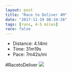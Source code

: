 ```yaml
---
layout: post
title: "Race to Deliver 4M"
date: "2017-11-19 08:34:38"
tags: [runs, 4-5 miles]
race: false
---
```

<ul>
 <li>Distance: 4.14mi</li>
 <li>Time: 31m19s</li>
 <li>Pace: 7m42s/mi</li>
</ul>

#RacetoDeliver
<img src='https://maps.googleapis.com/maps/api/staticmap?maptype=roadmap&path=enc:y}ywFhnnbMuHaJoDsAeHr@sFwHuP{EyQkP}@sPgY{RyNyC{FbBoOoMaLBInCdD~HsCrJhDdKhKvF|EnHlGl@rIvPfPKpKvLhHZzT`[xL@dCvBzDmJ&key=AIzaSyC1MId7bFpkLXNAaYhBSTb8jLyiSqzbDtM&size=800x800&markers=color:yellow|label:S|40.77037,-73.97109&markers=color:green|label:F|40.77376000000002,-73.97266000000002'>
